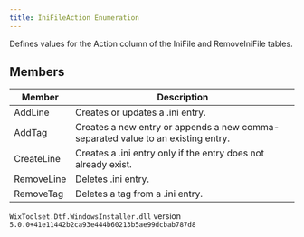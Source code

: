 ```yaml
---
title: IniFileAction Enumeration
---
```

Defines values for the Action column of the IniFile and RemoveIniFile tables.
## Members
| Member | Description |
| ------ | ----------- |
| AddLine | Creates or updates a .ini entry. |
| AddTag | Creates a new entry or appends a new comma-separated value to an existing entry. |
| CreateLine | Creates a .ini entry only if the entry does not already exist. |
| RemoveLine | Deletes .ini entry. |
| RemoveTag | Deletes a tag from a .ini entry. |
`WixToolset.Dtf.WindowsInstaller.dll` version `5.0.0+41e11442b2ca93e444b60213b5ae99dcbab787d8`
